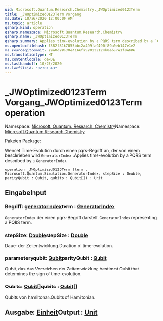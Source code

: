 ```yaml
---
uid: Microsoft.Quantum.Research.Chemistry._JWOptimized0123Term
title: _JWOptimized0123Term Vorgang
ms.date: 10/26/2020 12:00:00 AM
ms.topic: article
qsharp.kind: operation
qsharp.namespace: Microsoft.Quantum.Research.Chemistry
qsharp.name: _JWOptimized0123Term
qsharp.summary: Applies time-evolution by a PQRS term described by a `GeneratorIndex`.
ms.openlocfilehash: 7382f3167055bbc2a499fa9490f89a0eb147e3e2
ms.sourcegitcommit: 29e0d88a30e4166fa580132124b0eb57e1f0e986
ms.translationtype: MT
ms.contentlocale: de-DE
ms.lasthandoff: 10/27/2020
ms.locfileid: "92701843"
---
```

# <a name="_jwoptimized0123term-operation"></a><span data-ttu-id="3b069-102">_JWOptimized0123Term Vorgang</span><span class="sxs-lookup"><span data-stu-id="3b069-102">_JWOptimized0123Term operation</span></span>

<span data-ttu-id="3b069-103">Namespace: [Microsoft. Quantum. Research. Chemistry](xref:Microsoft.Quantum.Research.Chemistry)</span><span class="sxs-lookup"><span data-stu-id="3b069-103">Namespace: [Microsoft.Quantum.Research.Chemistry](xref:Microsoft.Quantum.Research.Chemistry)</span></span>

<span data-ttu-id="3b069-104">Paketen [](https://nuget.org/packages/)</span><span class="sxs-lookup"><span data-stu-id="3b069-104">Package: [](https://nuget.org/packages/)</span></span>


<span data-ttu-id="3b069-105">Wendet Time-Evolution durch einen pqrs-Begriff an, der von einem beschrieben wird `GeneratorIndex` .</span><span class="sxs-lookup"><span data-stu-id="3b069-105">Applies time-evolution by a PQRS term described by a `GeneratorIndex`.</span></span>

```qsharp
operation _JWOptimized0123Term (term : Microsoft.Quantum.Simulation.GeneratorIndex, stepSize : Double, parityQubit : Qubit, qubits : Qubit[]) : Unit
```


## <a name="input"></a><span data-ttu-id="3b069-106">Eingabe</span><span class="sxs-lookup"><span data-stu-id="3b069-106">Input</span></span>

### <a name="term--generatorindex"></a><span data-ttu-id="3b069-107">Begriff: [generatorindex](xref:Microsoft.Quantum.Simulation.GeneratorIndex)</span><span class="sxs-lookup"><span data-stu-id="3b069-107">term : [GeneratorIndex](xref:Microsoft.Quantum.Simulation.GeneratorIndex)</span></span>

<span data-ttu-id="3b069-108">`GeneratorIndex` der einen pqrs-Begriff darstellt.</span><span class="sxs-lookup"><span data-stu-id="3b069-108">`GeneratorIndex` representing a PQRS term.</span></span>


### <a name="stepsize--double"></a><span data-ttu-id="3b069-109">stepSize: [Double](xref:microsoft.quantum.lang-ref.double)</span><span class="sxs-lookup"><span data-stu-id="3b069-109">stepSize : [Double](xref:microsoft.quantum.lang-ref.double)</span></span>

<span data-ttu-id="3b069-110">Dauer der Zeitentwicklung.</span><span class="sxs-lookup"><span data-stu-id="3b069-110">Duration of time-evolution.</span></span>


### <a name="parityqubit--qubit"></a><span data-ttu-id="3b069-111">parameteryqubit: [Qubit](xref:microsoft.quantum.lang-ref.qubit)</span><span class="sxs-lookup"><span data-stu-id="3b069-111">parityQubit : [Qubit](xref:microsoft.quantum.lang-ref.qubit)</span></span>

<span data-ttu-id="3b069-112">Qubit, das das Vorzeichen der Zeitentwicklung bestimmt.</span><span class="sxs-lookup"><span data-stu-id="3b069-112">Qubit that determines the sign of time-evolution.</span></span>


### <a name="qubits--qubit"></a><span data-ttu-id="3b069-113">Qubits: [Qubit](xref:microsoft.quantum.lang-ref.qubit)[]</span><span class="sxs-lookup"><span data-stu-id="3b069-113">qubits : [Qubit](xref:microsoft.quantum.lang-ref.qubit)[]</span></span>

<span data-ttu-id="3b069-114">Qubits von hamiltonan.</span><span class="sxs-lookup"><span data-stu-id="3b069-114">Qubits of Hamiltonian.</span></span>



## <a name="output--unit"></a><span data-ttu-id="3b069-115">Ausgabe: [Einheit](xref:microsoft.quantum.lang-ref.unit)</span><span class="sxs-lookup"><span data-stu-id="3b069-115">Output : [Unit](xref:microsoft.quantum.lang-ref.unit)</span></span>

